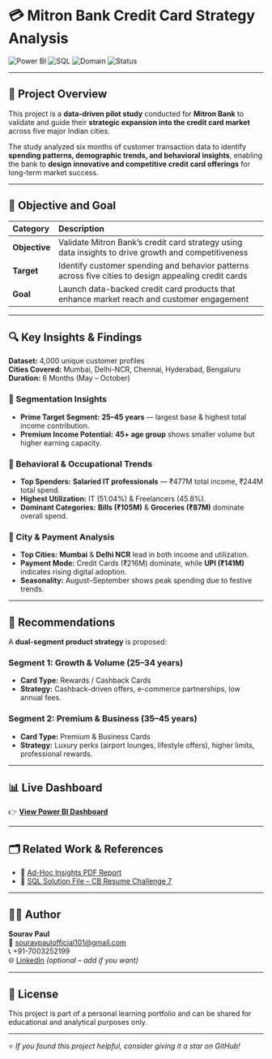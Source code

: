 # 💳 Mitron Bank Credit Card Strategy Analysis

![Power BI](https://img.shields.io/badge/Tool-Power%20BI-yellow?style=for-the-badge)
![SQL](https://img.shields.io/badge/Language-SQL-blue?style=for-the-badge)
![Domain](https://img.shields.io/badge/Domain-Banking%20%26%20Finance-green?style=for-the-badge)
![Status](https://img.shields.io/badge/Status-Completed-success?style=for-the-badge)

---

## 🏦 Project Overview

This project is a **data-driven pilot study** conducted for **Mitron Bank** to validate and guide their **strategic expansion into the credit card market** across five major Indian cities.

The study analyzed six months of customer transaction data to identify **spending patterns, demographic trends, and behavioral insights**, enabling the bank to **design innovative and competitive credit card offerings** for long-term market success.

---

## 🎯 Objective and Goal

| Category | Description |
| :--- | :--- |
| **Objective** | Validate Mitron Bank’s credit card strategy using data insights to drive growth and competitiveness |
| **Target** | Identify customer spending and behavior patterns across five cities to design appealing credit cards |
| **Goal** | Launch data-backed credit card products that enhance market reach and customer engagement |

---

## 🔍 Key Insights & Findings

**Dataset:** 4,000 unique customer profiles  
**Cities Covered:** Mumbai, Delhi-NCR, Chennai, Hyderabad, Bengaluru  
**Duration:** 6 Months (May – October)

### 🧠 Segmentation Insights
- **Prime Target Segment:** **25–45 years** — largest base & highest total income contribution.  
- **Premium Income Potential:** **45+ age group** shows smaller volume but higher earning capacity.


### 💼 Behavioral & Occupational Trends
- **Top Spenders:** **Salaried IT professionals** — ₹477M total income, ₹244M total spend.  
- **Highest Utilization:** IT (51.04%) & Freelancers (45.8%).  
- **Dominant Categories:** **Bills (₹105M)** & **Groceries (₹87M)** dominate overall spend.

### 🌆 City & Payment Analysis
- **Top Cities:** **Mumbai** & **Delhi NCR** lead in both income and utilization.  
- **Payment Mode:** Credit Cards (₹216M) dominate, while **UPI (₹141M)** indicates rising digital adoption.  
- **Seasonality:** August–September shows peak spending due to festive trends.

---

## 🧩 Recommendations

A **dual-segment product strategy** is proposed:

### Segment 1: Growth & Volume (25–34 years)
- **Card Type:** Rewards / Cashback Cards  
- **Strategy:** Cashback-driven offers, e-commerce partnerships, low annual fees.

### Segment 2: Premium & Business (35–45 years)
- **Card Type:** Premium & Business Cards  
- **Strategy:** Luxury perks (airport lounges, lifestyle offers), higher limits, professional rewards.

---

## 📊 Live Dashboard

👉 **[View Power BI Dashboard](https://app.powerbi.com/view?r=eyJrIjoiOWIzZjFlNDYtYTNhMC00YzQ0LTk1YzktYmVlNzJlYjhiOWQ3IiwidCI6ImE1NzEyZDQ0LWE1MzctNDE3My05Yjg5LTM5YTJmYjQ5YzMwYiJ9)**

---

## 🗂️ Related Work & References

- 📄 [Ad-Hoc Insights PDF Report](https://github.com/PaulSourav10/PaulSourav10-Credit-Card-Pilot-Analysis-Sourav-Paul/blob/main/Product_market_fit_by_Sourav_Paul.pdf)  
- 🧠 [SQL Solution File – CB Resume Challenge 7](https://github.com/PaulSourav10/PaulSourav10-Credit-Card-Pilot-Analysis-Sourav-Paul/blob/main/sql_query/SQl%20scripts.sql)

---

## 🙋‍♂️ Author

**Sourav Paul**  
📧 [souravpaulofficial101@gmail.com](mailto:souravpaulofficial101@gmail.com)  
📞 +91-7003252199  
🌐 [LinkedIn](https://www.linkedin.com/in/souravpaulofficial/) *(optional – add if you want)*

---

## 🪪 License
This project is part of a personal learning portfolio and can be shared for educational and analytical purposes only.

---

⭐ *If you found this project helpful, consider giving it a star on GitHub!*
